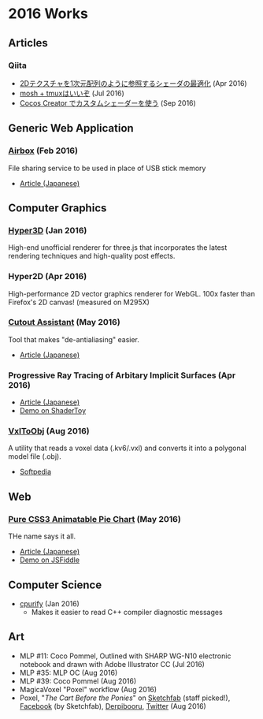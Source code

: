 2016 Works
==========

Articles
--------

### Qiita

- [2Dテクスチャを1次元配列のように参照するシェーダの最適化](http://qiita.com/YVT/items/c695ab4b3cf7faa93885) (Apr 2016)
- [mosh + tmuxはいいぞ](http://qiita.com/YVT/items/74ac375f288aacfef4cd) (Jul 2016)
- [Cocos Creator でカスタムシェーダーを使う](http://qiita.com/YVT/items/c31857decd99413581fd) (Sep 2016)

Generic Web Application
-----------------------

### [Airbox](https://a.yvt.jp/) (Feb 2016)

File sharing service to be used in place of USB stick memory

- [Article (Japanese)](http://ylog.yvt.jp/blog/2016/05/14/airbox-public-alpha/)

Computer Graphics
-----------------

### [Hyper3D](http://hyper3d.github.io/) (Jan 2016)

High-end unofficial renderer for three.js that incorporates the latest rendering techniques and high-quality post effects. 

### Hyper2D (Apr 2016)

High-performance 2D vector graphics renderer for WebGL. 100x faster than Firefox's 2D canvas! (measured on M295X)

### [Cutout Assistant](https://cdn.rawgit.com/yvt/cutout-assistant/master/index.html) (May 2016)

Tool that makes "de-antialiasing" easier.

- [Article (Japanese)](http://ylog.yvt.jp/blog/2016/05/10/cutout-assistant/)

### Progressive Ray Tracing of Arbitary Implicit Surfaces (Apr 2016)

- [Article (Japanese)](http://ylog.yvt.jp/blog/2016/04/18/progressive-ray-tracing-of-arbitrary-implicit-surfaces/)
- [Demo on ShaderToy](https://www.shadertoy.com/view/XsdSR7)

### [VxlToObj](https://github.com/yvt/VxlToObj) (Aug 2016)

A utility that reads a voxel data (.kv6/.vxl) and converts it into a polygonal model file (.obj).

- [Softpedia](http://www.softpedia.com/get/Multimedia/Graphic/Graphic-Others/VxlToObj.shtml)

Web
----

### [Pure CSS3 Animatable Pie Chart](https://github.com/yvt/pure-css-pie/releases) (May 2016)

THe name says it all.

- [Article (Japanese)](http://ylog.yvt.jp/blog/2016/05/04/pure-css-pie/)
- [Demo on JSFiddle](https://jsfiddle.net/yvtjp/3e5g2gd6/3/)

Computer Science
----------------

- [cpurify](../programs/cpurify.html) (Jan 2016)
    - Makes it easier to read C++ compiler diagnostic messages

Art
----

- MLP #11: Coco Pommel, Outlined with SHARP WG-N10 electronic notebook and drawn with Adobe Illustrator CC (Jul 2016)
- MLP #35: MLP OC (Aug 2016)
- MLP #39: Coco Pommel (Aug 2016)
- MagicaVoxel "Poxel" workflow (Aug 2016)
- Poxel, "*The Cart Before the Ponies*" on [Sketchfab](https://sketchfab.com/models/ddcc0debe1734789a5f0f4946cb3a12b) (staff picked!), [Facebook](https://www.facebook.com/Sketchfab/posts/1157011627694826) (by Sketchfab), [Derpibooru](https://derpiboo.ru/1225917), [Twitter](https://twitter.com/YVT/status/765222004576223232) (Aug 2016)

